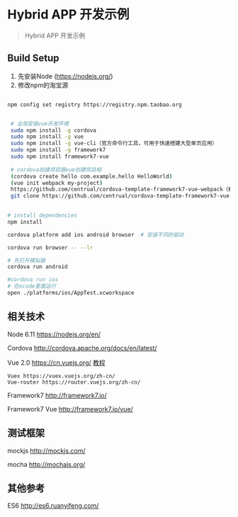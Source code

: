 # Hybrid APP 开发示例

> Hybrid APP 开发示例

## Build Setup

1. 先安装Node (https://nodejs.org/)
2. 修改npm的淘宝源 

``` bash

npm config set registry https://registry.npm.taobao.org

```
``` bash

 # 全局安装vue开发环境
 sudo npm install -g cordova
 sudo npm install -g vue
 sudo npm install -g vue-cli（官方命令行工具，可用于快速搭建大型单页应用）
 sudo npm install -g framework7
 sudo npm install framework7-vue
 
 # cordova创建项目跟vue创建项目相
 (cordova create hello com.example.hello HelloWorld)
 (vue init webpack my-project)
 https://github.com/centrual/cordova-template-framework7-vue-webpack（根据这个模版改造项目，文件简介）
 git clone https://github.com/centrual/cordova-template-framework7-vue-webpack my-app
 
```

``` bash
# install dependencies
npm install

cordova platform add ios android browser  # 安装不同的驱动

cordova run browser -- --lr

# 先打开模拟器
cordova run android

#cordova run ios
# 在xcode里面运行
open ./platforms/ios/AppTest.xcworkspace


```

## 相关技术

Node 6.11 https://nodejs.org/en/

Cordova http://cordova.apache.org/docs/en/latest/

Vue 2.0 https://cn.vuejs.org/  [教程](https://cn.vuejs.org/v2/guide/)

    Vuex https://vuex.vuejs.org/zh-cn/
    Vue-router https://router.vuejs.org/zh-cn/

Framework7 http://framework7.io/

Framework7 Vue http://framework7.io/vue/

## 测试框架

mockjs  http://mockjs.com/

mocha  http://mochajs.org/

## 其他参考

ES6 http://es6.ruanyifeng.com/
    
